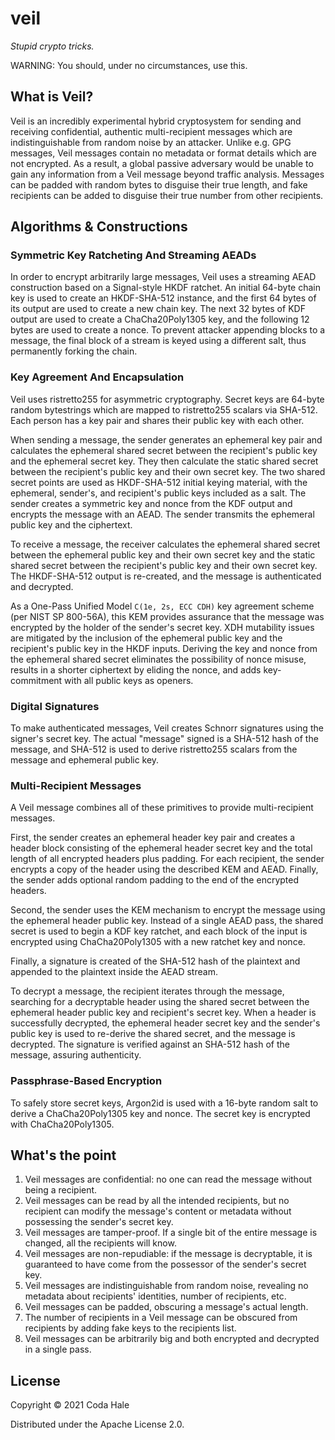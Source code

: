 # veil

_Stupid crypto tricks._

WARNING: You should, under no circumstances, use this.

## What is Veil?

Veil is an incredibly experimental hybrid cryptosystem for sending and receiving confidential,
authentic multi-recipient messages which are indistinguishable from random noise by an attacker.
Unlike e.g. GPG messages, Veil messages contain no metadata or format details which are not
encrypted. As a result, a global passive adversary would be unable to gain any information from a
Veil message beyond traffic analysis. Messages can be padded with random bytes to disguise their
true length, and fake recipients can be added to disguise their true number from other recipients.

## Algorithms & Constructions

### Symmetric Key Ratcheting And Streaming AEADs

In order to encrypt arbitrarily large messages, Veil uses a streaming AEAD construction based on a
Signal-style HKDF ratchet. An initial 64-byte chain key is used to create an HKDF-SHA-512 instance,
and the first 64 bytes of its output are used to create a new chain key. The next 32 bytes of KDF
output are used to create a ChaCha20Poly1305 key, and the following 12 bytes are used to create a
nonce. To prevent attacker appending blocks to a message, the final block of a stream is keyed using
a different salt, thus permanently forking the chain.

### Key Agreement And Encapsulation

Veil uses ristretto255 for asymmetric cryptography. Secret keys are 64-byte random bytestrings which
are mapped to ristretto255 scalars via SHA-512. Each person has a key pair and shares their public
key with each other.

When sending a message, the sender generates an ephemeral key pair and calculates the ephemeral
shared secret between the recipient's public key and the ephemeral secret key. They then calculate
the static shared secret between the recipient's public key and their own secret key. The two shared
secret points are used as HKDF-SHA-512 initial keying material, with the ephemeral, sender's, and
recipient's public keys included as a salt. The sender creates a symmetric key and nonce from the
KDF output and encrypts the message with an AEAD. The sender transmits the ephemeral public key and
the ciphertext.

To receive a message, the receiver calculates the ephemeral shared secret between the ephemeral
public key and their own secret key and the static shared secret between the recipient's public key
and their own secret key. The HKDF-SHA-512 output is re-created, and the message is authenticated
and decrypted.

As a One-Pass Unified Model `C(1e, 2s, ECC CDH)` key agreement scheme (per NIST SP 800-56A), this
KEM provides assurance that the message was encrypted by the holder of the sender's secret key. XDH
mutability issues are mitigated by the inclusion of the ephemeral public key and the recipient's
public key in the HKDF inputs. Deriving the key and nonce from the ephemeral shared secret
eliminates the possibility of nonce misuse, results in a shorter ciphertext by eliding the nonce,
and adds key-commitment with all public keys as openers.

### Digital Signatures

To make authenticated messages, Veil creates Schnorr signatures using the signer's secret key. The
actual "message" signed is a SHA-512 hash of the message, and SHA-512 is used to derive ristretto255
scalars from the message and ephemeral public key.

### Multi-Recipient Messages

A Veil message combines all of these primitives to provide multi-recipient messages.

First, the sender creates an ephemeral header key pair and creates a header block consisting of the
ephemeral header secret key and the total length of all encrypted headers plus padding. For each
recipient, the sender encrypts a copy of the header using the described KEM and AEAD. Finally, the
sender adds optional random padding to the end of the encrypted headers.

Second, the sender uses the KEM mechanism to encrypt the message using the ephemeral header public
key. Instead of a single AEAD pass, the shared secret is used to begin a KDF key ratchet, and each
block of the input is encrypted using ChaCha20Poly1305 with a new ratchet key and nonce.

Finally, a signature is created of the SHA-512 hash of the plaintext and appended to the plaintext
inside the AEAD stream.

To decrypt a message, the recipient iterates through the message, searching for a decryptable header
using the shared secret between the ephemeral header public key and recipient's secret key. When a
header is successfully decrypted, the ephemeral header secret key and the sender's public key is
used to re-derive the shared secret, and the message is decrypted. The signature is verified against
an SHA-512 hash of the message, assuring authenticity.

### Passphrase-Based Encryption

To safely store secret keys, Argon2id is used with a 16-byte random salt to derive a
ChaCha20Poly1305 key and nonce. The secret key is encrypted with ChaCha20Poly1305.

## What's the point

1. Veil messages are confidential: no one can read the message without being a recipient.
2. Veil messages can be read by all the intended recipients, but no recipient can modify the
   message's content or metadata without possessing the sender's secret key.
3. Veil messages are tamper-proof. If a single bit of the entire message is changed, all the
   recipients will know.
4. Veil messages are non-repudiable: if the message is decryptable, it is guaranteed to have come
   from the possessor of the sender's secret key.
5. Veil messages are indistinguishable from random noise, revealing no metadata about recipients'
   identities, number of recipients, etc.
6. Veil messages can be padded, obscuring a message's actual length.
7. The number of recipients in a Veil message can be obscured from recipients by adding fake keys
   to the recipients list.
8. Veil messages can be arbitrarily big and both encrypted and decrypted in a single pass.

## License

Copyright © 2021 Coda Hale

Distributed under the Apache License 2.0.
